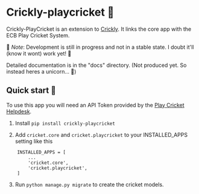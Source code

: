 
Crickly-playcricket 🏏
==================================

Crickly-PlayCricket is an extension to [Crickly](https://github.com/Crickly/crickly/). It links the core app with the ECB Play Cricket System.

📝 _Note_: Development is still in progress and not in a stable state. I doubt it'll (know it wont) work yet! 🤪

Detailed documentation is in the "docs" directory. (Not produced yet. So instead heres a unicorn... 🦄)


Quick start 🛫
-------------
To use this app you will need an API Token provided by the [Play Cricket Helpdesk](https://play-cricket.ecb.co.uk/hc/en-us/requests/new?ticket_form_id=217809).

1. Install `pip install crickly-playcricket`

2. Add `cricket.core` and `cricket.playcricket` to your INSTALLED_APPS setting like this

```
    INSTALLED_APPS = [
        ...
        'cricket.core',
        'cricket.playcricket',
    ]
```

3. Run `python manage.py migrate` to create the cricket models.
